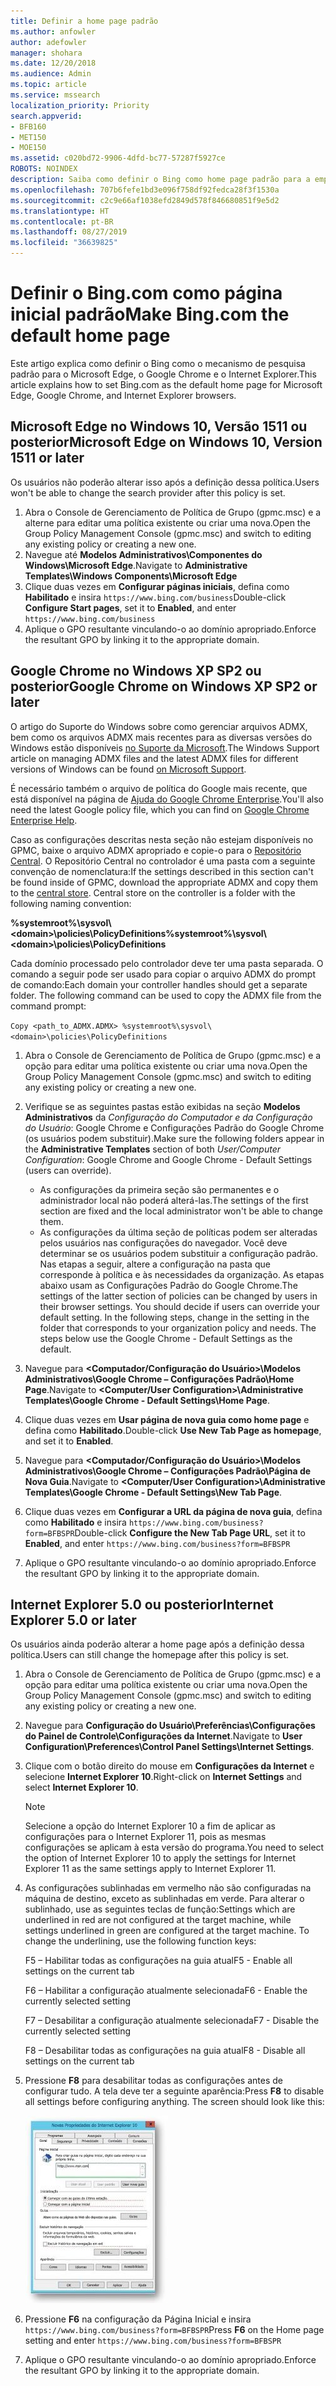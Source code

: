 ```yaml
---
title: Definir a home page padrão
ms.author: anfowler
author: adefowler
manager: shohara
ms.date: 12/20/2018
ms.audience: Admin
ms.topic: article
ms.service: mssearch
localization_priority: Priority
search.appverid:
- BFB160
- MET150
- MOE150
ms.assetid: c020bd72-9906-4dfd-bc77-57287f5927ce
ROBOTS: NOINDEX
description: Saiba como definir o Bing como home page padrão para a empresa com a Pesquisa da Microsoft.
ms.openlocfilehash: 707b6fefe1bd3e096f758df92fedca28f3f1530a
ms.sourcegitcommit: c2c9e66af1038efd2849d578f846680851f9e5d2
ms.translationtype: HT
ms.contentlocale: pt-BR
ms.lasthandoff: 08/27/2019
ms.locfileid: "36639825"
---
```

# <a name="make-bingcom-the-default-home-page"></a><span data-ttu-id="97f33-103">Definir o Bing.com como página inicial padrão</span><span class="sxs-lookup"><span data-stu-id="97f33-103">Make Bing.com the default home page</span></span>

<span data-ttu-id="97f33-104">Este artigo explica como definir o Bing como o mecanismo de pesquisa padrão para o Microsoft Edge, o Google Chrome e o Internet Explorer.</span><span class="sxs-lookup"><span data-stu-id="97f33-104">This article explains how to set Bing.com as the default home page for Microsoft Edge, Google Chrome, and Internet Explorer browsers.</span></span> 
  
 
## <a name="microsoft-edge-on-windows-10-version-1511-or-later"></a><span data-ttu-id="97f33-105">Microsoft Edge no Windows 10, Versão 1511 ou posterior</span><span class="sxs-lookup"><span data-stu-id="97f33-105">Microsoft Edge on Windows 10, Version 1511 or later</span></span>

<span data-ttu-id="97f33-106">Os usuários não poderão alterar isso após a definição dessa política.</span><span class="sxs-lookup"><span data-stu-id="97f33-106">Users won't be able to change the search provider after this policy is set.</span></span> 

1. <span data-ttu-id="97f33-107">Abra o Console de Gerenciamento de Política de Grupo (gpmc.msc) e a alterne para editar uma política existente ou criar uma nova.</span><span class="sxs-lookup"><span data-stu-id="97f33-107">Open the Group Policy Management Console (gpmc.msc) and switch to editing any existing policy or creating a new one.</span></span> 
1. <span data-ttu-id="97f33-108">Navegue até **Modelos Administrativos\Componentes do Windows\Microsoft Edge**.</span><span class="sxs-lookup"><span data-stu-id="97f33-108">Navigate to **Administrative Templates\Windows Components\Microsoft Edge**</span></span>    
1. <span data-ttu-id="97f33-109">Clique duas vezes em **Configurar páginas iniciais**, defina como **Habilitado** e insira `https://www.bing.com/business`</span><span class="sxs-lookup"><span data-stu-id="97f33-109">Double-click **Configure Start pages**, set it to **Enabled**, and enter `https://www.bing.com/business`</span></span>
1.  <span data-ttu-id="97f33-110">Aplique o GPO resultante vinculando-o ao domínio apropriado.</span><span class="sxs-lookup"><span data-stu-id="97f33-110">Enforce the resultant GPO by linking it to the appropriate domain.</span></span>

  
## <a name="google-chrome-on-windows-xp-sp2-or-later"></a><span data-ttu-id="97f33-111">Google Chrome no Windows XP SP2 ou posterior</span><span class="sxs-lookup"><span data-stu-id="97f33-111">Google Chrome on Windows XP SP2 or later</span></span>


<span data-ttu-id="97f33-112">O artigo do Suporte do Windows sobre como gerenciar arquivos ADMX, bem como os arquivos ADMX mais recentes para as diversas versões do Windows estão disponíveis [no Suporte da Microsoft](https://support.microsoft.com/pt-BR/help/3087759/how-to-create-and-manage-the-central-store-for-group-policy-administra).</span><span class="sxs-lookup"><span data-stu-id="97f33-112">The Windows Support article on managing ADMX files and the latest ADMX files for different versions of Windows can be found [on Microsoft Support](https://support.microsoft.com/en-us/help/3087759/how-to-create-and-manage-the-central-store-for-group-policy-administra).</span></span>

<span data-ttu-id="97f33-113">É necessário também o arquivo de política do Google mais recente, que está disponível na página de [Ajuda do Google Chrome Enterprise](https://support.google.com/chrome/a/answer/187202).</span><span class="sxs-lookup"><span data-stu-id="97f33-113">You'll also need the latest Google policy file, which you can find on [Google Chrome Enterprise Help](https://support.google.com/chrome/a/answer/187202).</span></span>
  
<span data-ttu-id="97f33-p101">Caso as configurações descritas nesta seção não estejam disponíveis no GPMC, baixe o arquivo ADMX apropriado e copie-o para o [Repositório Central](https://docs.microsoft.com/pt-BR/previous-versions/windows/it-pro/windows-vista/cc748955%28v%3dws.10%29). O Repositório Central no controlador é uma pasta com a seguinte convenção de nomenclatura:</span><span class="sxs-lookup"><span data-stu-id="97f33-p101">If the settings described in this section can't be found inside of GPMC, download the appropriate ADMX and copy them to the [central store](https://docs.microsoft.com/en-us/previous-versions/windows/it-pro/windows-vista/cc748955%28v%3dws.10%29). Central store on the controller is a folder with the following naming convention:</span></span>
  
 <span data-ttu-id="97f33-116">**%systemroot%\sysvol\\<domain\>\policies\PolicyDefinitions**</span><span class="sxs-lookup"><span data-stu-id="97f33-116">**%systemroot%\sysvol\\<domain\>\policies\PolicyDefinitions**</span></span>
  
<span data-ttu-id="97f33-p102">Cada domínio processado pelo controlador deve ter uma pasta separada. O comando a seguir pode ser usado para copiar o arquivo ADMX do prompt de comando:</span><span class="sxs-lookup"><span data-stu-id="97f33-p102">Each domain your controller handles should get a separate folder. The following command can be used to copy the ADMX file from the command prompt:</span></span>
  
 `Copy <path_to_ADMX.ADMX> %systemroot%\sysvol\<domain>\policies\PolicyDefinitions`
  
1. <span data-ttu-id="97f33-119">Abra o Console de Gerenciamento de Política de Grupo (gpmc.msc) e a opção para editar uma política existente ou criar uma nova.</span><span class="sxs-lookup"><span data-stu-id="97f33-119">Open the Group Policy Management Console (gpmc.msc) and switch to editing any existing policy or creating a new one.</span></span>
1. <span data-ttu-id="97f33-120">Verifique se as seguintes pastas estão exibidas na seção **Modelos Administrativos** da *Configuração do Computador e da Configuração do Usuário*: Google Chrome e Configurações Padrão do Google Chrome (os usuários podem substituir).</span><span class="sxs-lookup"><span data-stu-id="97f33-120">Make sure the following folders appear in the **Administrative Templates** section of both *User/Computer Configuration*: Google Chrome and Google Chrome - Default Settings (users can override).</span></span>
   - <span data-ttu-id="97f33-121">As configurações da primeira seção são permanentes e o administrador local não poderá alterá-las.</span><span class="sxs-lookup"><span data-stu-id="97f33-121">The settings of the first section are fixed and the local administrator won't be able to change them.</span></span>
   - <span data-ttu-id="97f33-p103">As configurações da última seção de políticas podem ser alteradas pelos usuários nas configurações do navegador. Você deve determinar se os usuários podem substituir a configuração padrão. Nas etapas a seguir, altere a configuração na pasta que corresponde à política e às necessidades da organização. As etapas abaixo usam as Configurações Padrão do Google Chrome.</span><span class="sxs-lookup"><span data-stu-id="97f33-p103">The settings of the latter section of policies can be changed by users in their browser settings. You should decide if users can override your default setting. In the following steps, change in the setting in the folder that corresponds to your organization policy and needs. The steps below use the Google Chrome - Default Settings as the default.</span></span>

1. <span data-ttu-id="97f33-126">Navegue para **&lt;Computador/Configuração do Usuário&gt;\Modelos Administrativos\Google Chrome – Configurações Padrão\Home Page**.</span><span class="sxs-lookup"><span data-stu-id="97f33-126">Navigate to **&lt;Computer/User Configuration&gt;\Administrative Templates\Google Chrome - Default Settings\Home Page**.</span></span> 
1. <span data-ttu-id="97f33-127">Clique duas vezes em **Usar página de nova guia como home page** e defina como **Habilitado**.</span><span class="sxs-lookup"><span data-stu-id="97f33-127">Double-click **Use New Tab Page as homepage**, and set it to **Enabled**.</span></span> 
1. <span data-ttu-id="97f33-128">Navegue para **&lt;Computador/Configuração do Usuário&gt;\Modelos Administrativos\Google Chrome – Configurações Padrão\Página de Nova Guia**.</span><span class="sxs-lookup"><span data-stu-id="97f33-128">Navigate to **&lt;Computer/User Configuration&gt;\Administrative Templates\Google Chrome - Default Settings\New Tab Page**.</span></span> 
1. <span data-ttu-id="97f33-129">Clique duas vezes em **Configurar a URL da página de nova guia**, defina como **Habilitado** e insira `https://www.bing.com/business?form=BFBSPR`</span><span class="sxs-lookup"><span data-stu-id="97f33-129">Double-click **Configure the New Tab Page URL**, set it to **Enabled**, and enter `https://www.bing.com/business?form=BFBSPR`</span></span> 
1. <span data-ttu-id="97f33-130">Aplique o GPO resultante vinculando-o ao domínio apropriado.</span><span class="sxs-lookup"><span data-stu-id="97f33-130">Enforce the resultant GPO by linking it to the appropriate domain.</span></span>

## <a name="internet-explorer-50-or-later"></a><span data-ttu-id="97f33-131">Internet Explorer 5.0 ou posterior</span><span class="sxs-lookup"><span data-stu-id="97f33-131">Internet Explorer 5.0 or later</span></span>
<span data-ttu-id="97f33-132">Os usuários ainda poderão alterar a home page após a definição dessa política.</span><span class="sxs-lookup"><span data-stu-id="97f33-132">Users can still change the homepage after this policy is set.</span></span> 

1. <span data-ttu-id="97f33-133">Abra o Console de Gerenciamento de Política de Grupo (gpmc.msc) e a opção para editar uma política existente ou criar uma nova.</span><span class="sxs-lookup"><span data-stu-id="97f33-133">Open the Group Policy Management Console (gpmc.msc) and switch to editing any existing policy or creating a new one.</span></span>
    
2. <span data-ttu-id="97f33-134">Navegue para **Configuração do Usuário\Preferências\Configurações do Painel de Controle\Configurações da Internet**.</span><span class="sxs-lookup"><span data-stu-id="97f33-134">Navigate to **User Configuration\Preferences\Control Panel Settings\Internet Settings**.</span></span>
    
3. <span data-ttu-id="97f33-135">Clique com o botão direito do mouse em **Configurações da Internet** e selecione **Internet Explorer 10**.</span><span class="sxs-lookup"><span data-stu-id="97f33-135">Right-click on **Internet Settings** and select **Internet Explorer 10**.</span></span>
    
    > [!NOTE]
    > <span data-ttu-id="97f33-136">Selecione a opção do Internet Explorer 10 a fim de aplicar as configurações para o Internet Explorer 11, pois as mesmas configurações se aplicam à esta versão do programa.</span><span class="sxs-lookup"><span data-stu-id="97f33-136">You need to select the option of Internet Explorer 10 to apply the settings for Internet Explorer 11 as the same settings apply to Internet Explorer 11.</span></span> 
  
4. <span data-ttu-id="97f33-p104">As configurações sublinhadas em vermelho não são configuradas na máquina de destino, exceto as sublinhadas em verde. Para alterar o sublinhado, use as seguintes teclas de função:</span><span class="sxs-lookup"><span data-stu-id="97f33-p104">Settings which are underlined in red are not configured at the target machine, while settings underlined in green are configured at the target machine. To change the underlining, use the following function keys:</span></span>
    
    <span data-ttu-id="97f33-139">F5 – Habilitar todas as configurações na guia atual</span><span class="sxs-lookup"><span data-stu-id="97f33-139">F5 - Enable all settings on the current tab</span></span>
    
    <span data-ttu-id="97f33-140">F6 – Habilitar a configuração atualmente selecionada</span><span class="sxs-lookup"><span data-stu-id="97f33-140">F6 - Enable the currently selected setting</span></span>
    
    <span data-ttu-id="97f33-141">F7 – Desabilitar a configuração atualmente selecionada</span><span class="sxs-lookup"><span data-stu-id="97f33-141">F7 - Disable the currently selected setting</span></span>
    
    <span data-ttu-id="97f33-142">F8 – Desabilitar todas as configurações na guia atual</span><span class="sxs-lookup"><span data-stu-id="97f33-142">F8 - Disable all settings on the current tab</span></span>
    
5. <span data-ttu-id="97f33-p105">Pressione **F8** para desabilitar todas as configurações antes de configurar tudo. A tela deve ter a seguinte aparência:</span><span class="sxs-lookup"><span data-stu-id="97f33-p105">Press **F8** to disable all settings before configuring anything. The screen should look like this:</span></span> 
    
    ![Caixa de diálogo Propriedades do Internet Explorer 10](media/2fd55755-5007-4e33-a795-c42ce2fcef4a.jpg)
  
6. <span data-ttu-id="97f33-146">Pressione **F6** na configuração da Página Inicial e insira `https://www.bing.com/business?form=BFBSPR`</span><span class="sxs-lookup"><span data-stu-id="97f33-146">Press **F6** on the Home page setting and enter `https://www.bing.com/business?form=BFBSPR`</span></span>
    
7. <span data-ttu-id="97f33-147">Aplique o GPO resultante vinculando-o ao domínio apropriado.</span><span class="sxs-lookup"><span data-stu-id="97f33-147">Enforce the resultant GPO by linking it to the appropriate domain.</span></span>